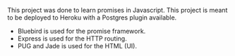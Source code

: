This project was done to learn promises in Javascript. This project is meant to be deployed to Heroku with a Postgres plugin available.

* Bluebird is used for the promise framework.
* Express is used for the HTTP routing.
* PUG and Jade is used for the HTML (UI).

